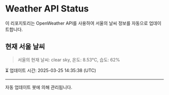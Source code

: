 
# Weather API Status

이 리포지토리는 OpenWeather API를 사용하여 서울의 날씨 정보를 자동으로 업데이트합니다.

## 현재 서울 날씨
> 서울의 현재 날씨: clear sky, 온도: 8.53°C, 습도: 62%

⏳ 업데이트 시간: 2025-03-25 14:35:38 (UTC)

---
자동 업데이트 봇에 의해 관리됩니다.
